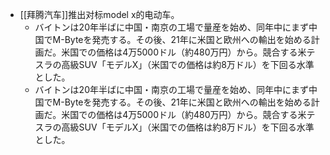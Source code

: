 - [[拜腾汽车]]推出对标model x的电动车。
    - バイトンは20年半ばに中国・南京の工場で量産を始め、同年中にまず中国でM-Byteを発売する。その後、21年に米国と欧州への輸出を始める計画だ。米国での価格は4万5000ドル（約480万円）から。競合する米テスラの高級SUV「モデルX」（米国での価格は約8万ドル）を下回る水準とした。
    - バイトンは20年半ばに中国・南京の工場で量産を始め、同年中にまず中国でM-Byteを発売する。その後、21年に米国と欧州への輸出を始める計画だ。米国での価格は4万5000ドル（約480万円）から。競合する米テスラの高級SUV「モデルX」（米国での価格は約8万ドル）を下回る水準とした。
